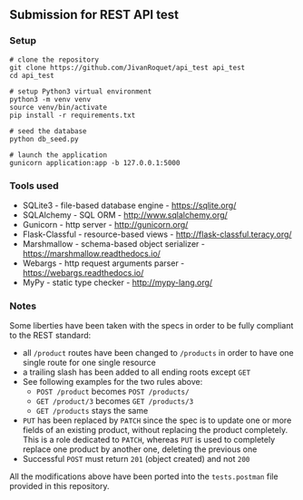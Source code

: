 ## Submission for REST API test

### Setup

```shell
# clone the repository
git clone https://github.com/JivanRoquet/api_test api_test
cd api_test

# setup Python3 virtual environment
python3 -m venv venv
source venv/bin/activate
pip install -r requirements.txt

# seed the database
python db_seed.py

# launch the application
gunicorn application:app -b 127.0.0.1:5000
```

### Tools used

- SQLite3 - file-based database engine - https://sqlite.org/
- SQLAlchemy - SQL ORM - http://www.sqlalchemy.org/
- Gunicorn - http server - http://gunicorn.org/
- Flask-Classful - resource-based views - http://flask-classful.teracy.org/
- Marshmallow - schema-based object serializer - https://marshmallow.readthedocs.io/
- Webargs - http request arguments parser - https://webargs.readthedocs.io/
- MyPy - static type checker - http://mypy-lang.org/

### Notes

Some liberties have been taken with the specs in order to be fully compliant to the REST standard:

- all `/product` routes have been changed to `/products` in order to have one single route for one single resource
- a trailing slash has been added to all ending roots except `GET`
- See following examples for the two rules above:
  - `POST /product` becomes `POST /products/`
  - `GET /product/3` becomes `GET /products/3`
  - `GET /products` stays the same
- `PUT` has been replaced by `PATCH` since the spec is to update one or more fields of an existing product,
  without replacing the product completely.
  This is a role dedicated to `PATCH`, whereas `PUT` is used to completely replace one product
  by another one, deleting the previous one
- Successful `POST` must return `201` (object created) and not `200`

All the modifications above have been ported into the `tests.postman` file provided in this repository.
